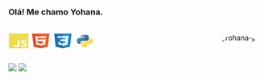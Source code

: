 ### Olá! Me chamo Yohana.

<div style="display: inline_block"><br>
  <img align="center" alt="Yohana-Js" height="30" width="40" src="https://raw.githubusercontent.com/devicons/devicon/master/icons/javascript/javascript-plain.svg">
  <img align="center" alt="Yohana-HTML" height="30" width="40" src="https://raw.githubusercontent.com/devicons/devicon/master/icons/html5/html5-original.svg">
  <img align="center" alt="Yohana-CSS" height="30" width="40" src="https://raw.githubusercontent.com/devicons/devicon/master/icons/css3/css3-original.svg">
  <img align="center" alt="Yohana-Python" height="30" width="40" src="https://raw.githubusercontent.com/devicons/devicon/master/icons/python/python-original.svg">
  <img align="right" alt="Yohana-pic" height="150" style="border-radius:50px;" src="https://user-images.githubusercontent.com/125907723/224799671-e223ff20-6980-48b2-a7bb-c628606fe2b2.gif">
</div>

##

<div> 
  <a href = "mailto:ayohanabispo@gmail.com"><img src="https://img.shields.io/badge/-Gmail-%23333?style=for-the-badge&logo=gmail&logoColor=white" target="_blank"></a>
  <a href="https://www.linkedin.com/in/yohana-bispo-menezes-22492b262/" target="_blank"><img src="https://img.shields.io/badge/-LinkedIn-%230077B5?style=for-the-badge&logo=linkedin&logoColor=white" target="_blank"></a> 
  
</div>
<!--
**ayohanaa/ayohanaa** is a ✨ _special_ ✨ repository because its `README.md` (this file) appears on your GitHub profile.

